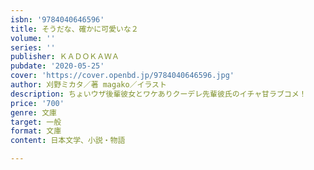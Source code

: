 ```yaml
---
isbn: '9784040646596'
title: そうだな、確かに可愛いな２
volume: ''
series: ''
publisher: ＫＡＤＯＫＡＷＡ
pubdate: '2020-05-25'
cover: 'https://cover.openbd.jp/9784040646596.jpg'
author: 刈野ミカタ／著 magako／イラスト
description: ちょいウザ後輩彼女とワケありクーデレ先輩彼氏のイチャ甘ラブコメ！
price: '700'
genre: 文庫
target: 一般
format: 文庫
content: 日本文学、小説・物語

---
```

